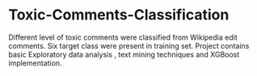 # Toxic-Comments-Classification
Different level of toxic comments were classified from Wikipedia edit comments. Six target class were present in training set. Project contains basic Exploratory data analysis , text mining techniques and XGBoost implementation.
